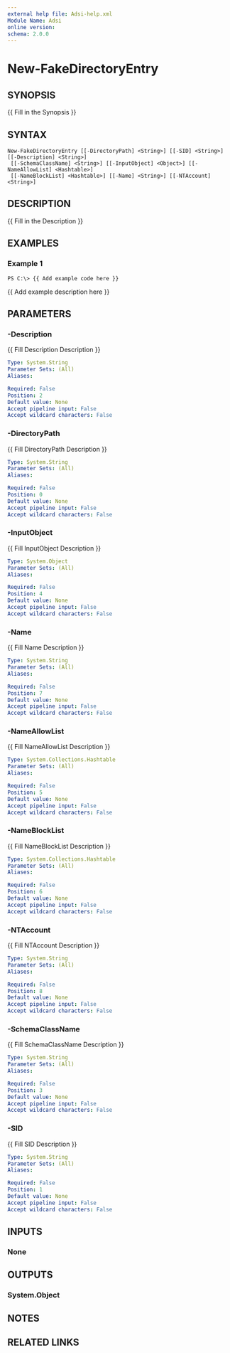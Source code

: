 ```yaml
---
external help file: Adsi-help.xml
Module Name: Adsi
online version:
schema: 2.0.0
---
```


# New-FakeDirectoryEntry

## SYNOPSIS
{{ Fill in the Synopsis }}

## SYNTAX

```
New-FakeDirectoryEntry [[-DirectoryPath] <String>] [[-SID] <String>] [[-Description] <String>]
 [[-SchemaClassName] <String>] [[-InputObject] <Object>] [[-NameAllowList] <Hashtable>]
 [[-NameBlockList] <Hashtable>] [[-Name] <String>] [[-NTAccount] <String>]
```

## DESCRIPTION
{{ Fill in the Description }}

## EXAMPLES

### Example 1
```
PS C:\> {{ Add example code here }}
```

{{ Add example description here }}

## PARAMETERS

### -Description
{{ Fill Description Description }}

```yaml
Type: System.String
Parameter Sets: (All)
Aliases:

Required: False
Position: 2
Default value: None
Accept pipeline input: False
Accept wildcard characters: False
```

### -DirectoryPath
{{ Fill DirectoryPath Description }}

```yaml
Type: System.String
Parameter Sets: (All)
Aliases:

Required: False
Position: 0
Default value: None
Accept pipeline input: False
Accept wildcard characters: False
```

### -InputObject
{{ Fill InputObject Description }}

```yaml
Type: System.Object
Parameter Sets: (All)
Aliases:

Required: False
Position: 4
Default value: None
Accept pipeline input: False
Accept wildcard characters: False
```

### -Name
{{ Fill Name Description }}

```yaml
Type: System.String
Parameter Sets: (All)
Aliases:

Required: False
Position: 7
Default value: None
Accept pipeline input: False
Accept wildcard characters: False
```

### -NameAllowList
{{ Fill NameAllowList Description }}

```yaml
Type: System.Collections.Hashtable
Parameter Sets: (All)
Aliases:

Required: False
Position: 5
Default value: None
Accept pipeline input: False
Accept wildcard characters: False
```

### -NameBlockList
{{ Fill NameBlockList Description }}

```yaml
Type: System.Collections.Hashtable
Parameter Sets: (All)
Aliases:

Required: False
Position: 6
Default value: None
Accept pipeline input: False
Accept wildcard characters: False
```

### -NTAccount
{{ Fill NTAccount Description }}

```yaml
Type: System.String
Parameter Sets: (All)
Aliases:

Required: False
Position: 8
Default value: None
Accept pipeline input: False
Accept wildcard characters: False
```

### -SchemaClassName
{{ Fill SchemaClassName Description }}

```yaml
Type: System.String
Parameter Sets: (All)
Aliases:

Required: False
Position: 3
Default value: None
Accept pipeline input: False
Accept wildcard characters: False
```

### -SID
{{ Fill SID Description }}

```yaml
Type: System.String
Parameter Sets: (All)
Aliases:

Required: False
Position: 1
Default value: None
Accept pipeline input: False
Accept wildcard characters: False
```

## INPUTS

### None
## OUTPUTS

### System.Object
## NOTES

## RELATED LINKS

